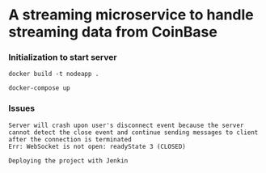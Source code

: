 # A streaming microservice to handle streaming data from CoinBase

### Initialization to start server

```
docker build -t nodeapp .
```

```
docker-compose up
```

### Issues

```
Server will crash upon user's disconnect event because the server cannot detect the close event and continue sending messages to client after the connection is terminated
Err: WebSocket is not open: readyState 3 (CLOSED)
```

```
Deploying the project with Jenkin
```
